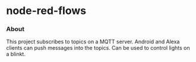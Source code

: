 node-red-flows
==============

### About

This project subscribes to topics on a MQTT server.  Android and Alexa clients can push messages into the topics.  Can be used to control lights on a blinkt.

